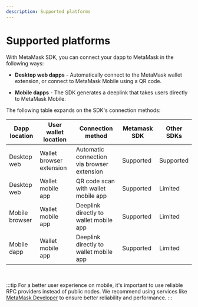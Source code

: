 ```yaml
---
description: Supported platforms
---
```


# Supported platforms

With MetaMask SDK, you can connect your dapp to MetaMask in the following ways:

- **Desktop web dapps** - Automatically connect to the MetaMask wallet extension, or connect to MetaMask Mobile using a QR code.

- **Mobile dapps** - The SDK generates a deeplink that takes users directly to MetaMask Mobile.

The following table expands on the SDK's connection methods:

| Dapp location | User wallet location | Connection method | Metamask SDK | Other SDKs |
|---------------|-------------|------------------|--------------------------|--------------------------|
| Desktop web | Wallet browser extension | Automatic connection via browser extension | Supported | Supported |
| Desktop web | Wallet mobile app | QR code scan with wallet mobile app | Supported | Limited |
| Mobile browser | Wallet mobile app | Deeplink directly to wallet mobile app | Supported | Limited |
| Mobile dapp | Wallet mobile app | Deeplink directly to wallet mobile app | Supported | Limited |

<br />

:::tip 
For a better user experience on mobile, it's important to use reliable RPC providers instead of public nodes.
We recommend using services like [MetaMask Developer](https://developer.metamask.io/) to ensure better reliability and performance.
:::
